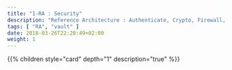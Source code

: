 ```yaml
---
title: "1-RA : Security"
description: "Reference Architecture : Authenticate, Crypto, Firewall, Vault"
tags: [ "RA", "vault" ]
date: 2018-03-26T22:20:49+02:00
weight: 1
---
```

{{% children style="card" depth="1"  description="true" %}}
